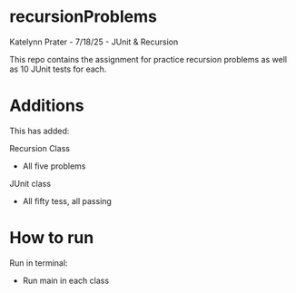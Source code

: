 # recursionProblems
Katelynn Prater - 7/18/25 - JUnit & Recursion

This repo contains the assignment for practice recursion problems as well as 10 JUnit tests for each.

# Additions

This has added:

Recursion Class
- All five problems

JUnit class
- All fifty tess, all passing

# How to run

Run in terminal:
- Run main in each class